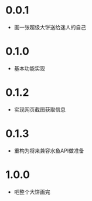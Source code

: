 # 0.0.1

* 画一张超级大饼送给迷人的自己

# 0.1.0

* 基本功能实现


# 0.1.2

* 实现网页截图获取信息

# 0.1.3

* 重构为将来兼容水鱼API做准备

# 1.0.0

* 吧整个大饼画完
